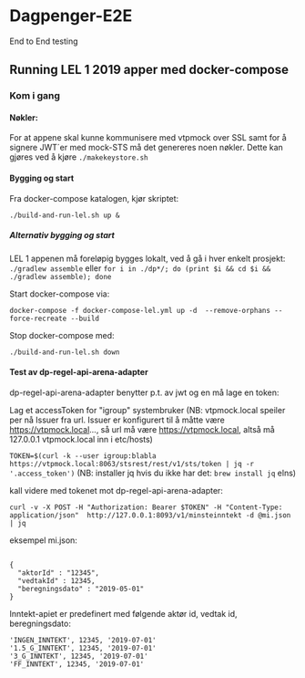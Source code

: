 # Dagpenger-E2E

End to End testing


##  Running LEL 1 2019 apper med docker-compose

### Kom i gang

#### Nøkler:

For at appene skal kunne kommunisere med vtpmock over SSL samt for å signere JWT´er med mock-STS må det genereres noen nøkler.
Dette kan gjøres ved å kjøre `./makekeystore.sh`

#### Bygging og start

Fra docker-compose katalogen, kjør skriptet:
 
 `./build-and-run-lel.sh up &`


##### Alternativ bygging og start 

LEL 1 appenen må foreløpig bygges lokalt, ved å gå i hver enkelt prosjekt: `./gradlew assemble` eller 
`for i in ./dp*/; do (print $i && cd $i && ./gradlew assemble); done`

Start docker-compose via: 

`docker-compose -f docker-compose-lel.yml up -d  --remove-orphans --force-recreate --build`

Stop docker-compose med: 

`./build-and-run-lel.sh down`

#### Test av dp-regel-api-arena-adapter

dp-regel-api-arena-adapter benytter p.t. av jwt og en må lage en token: 

Lag et accessToken for "igroup" systembruker (NB: vtpmock.local speiler per nå Issuer fra url.
Issuer er konfigurert til å måtte være https://vtpmock.local..., så url må være https://vtpmock.local, altså må 127.0.0.1 vtpmock.local inn i etc/hosts)

`TOKEN=$(curl -k --user igroup:blabla https://vtpmock.local:8063/stsrest/rest/v1/sts/token | jq -r '.access_token')` (NB: installer jq hvis du ikke har det: `brew install jq` elns)

kall videre med tokenet mot dp-regel-api-arena-adapter:

`curl -v -X POST -H "Authorization: Bearer $TOKEN" -H "Content-Type: application/json"  http://127.0.0.1:8093/v1/minsteinntekt -d @mi.json | jq`

eksempel mi.json:

```@json

{
  "aktorId" : "12345",
  "vedtakId" : 12345,
  "beregningsdato" : "2019-05-01"
}
```

Inntekt-apiet er predefinert med følgende aktør id, vedtak id, beregningsdato:
```
'INGEN_INNTEKT', 12345, '2019-07-01'
'1.5_G_INNTEKT', 12345, '2019-07-01'
'3_G_INNTEKT', 12345, '2019-07-01'
'FF_INNTEKT', 12345, '2019-07-01'
```

